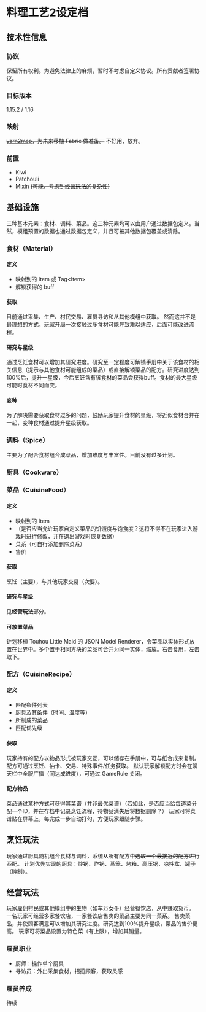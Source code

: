 # 料理工艺2设定档

## 技术性信息

### 协议

保留所有权利。为避免法律上的麻烦，暂时不考虑自定义协议。所有贡献者签署协议。

### 目标版本

1.15.2 / 1.16

### 映射

~~[yarn2mcp](https://www.tterrag.com/yarn2mcp/)，为未来移植 Fabric 做准备。~~
不好用，放弃。

### 前置

 - Kiwi
 - Patchouli
 - Mixin ~~(可能，考虑到经营玩法的复杂性)~~

## 基础设施

三种基本元素：食材、调料、菜品。这三种元素均可以由用户通过数据包定义。当然，模组预置的数据也通过数据包定义，并且可被其他数据包覆盖或清除。

### 食材（Material）

#### 定义

 - 映射到的 Item 或 Tag\<Item>
 - 解锁获得的 buff

#### 获取

目前通过采集、生产、村民交易、雇员寻访和从其他模组中获取。
然而这并不是最理想的方式，玩家开局一次接触过多食材可能导致难以适应，后面可能改进流程。

#### 研究与星级

通过烹饪食材可以增加其研究进度。研究至一定程度可解锁手册中关于该食材的相关信息（提示与其他食材可能组成的菜品）或直接解锁菜品的配方。研究进度达到100%后，提升一星级，今后烹饪含有该食材的菜品会获得buff。食材的最大星级可能时食材不同而变。

#### 变种

为了解决需要获取食材过多的问题，鼓励玩家提升食材的星级，将近似食材合并在一起，变种食材通过提升星级获取。

### 调料（Spice）

主要为了配合食材组合成菜品，增加难度与丰富性。目前没有过多计划。

### 厨具（Cookware）

### 菜品（CuisineFood）

#### 定义

 - 映射到的 Item
 - （是否应当允许玩家自定义菜品的饥饿度与饱食度？这将不得不在玩家进入游戏时进行修改，并在退出游戏时恢复数据）
 - 菜系（可自行添加删除菜系）
 - 售价

#### 获取

烹饪（主要），与其他玩家交易（次要）。

#### 研究与星级

见**经营玩法**部分。

#### 可放置菜品

计划移植 Touhou Little Maid 的 JSON Model Renderer，令菜品以实体形式放置在世界中。多个置于相同方块的菜品可合并为同一实体，缩放。右击食用，左击取下。

### 配方（CuisineRecipe）

#### 定义

 - 匹配条件列表
 - 厨具及其条件（时间、温度等）
 - 所制成的菜品
 - 匹配优先级

#### 获取

玩家持有的配方以物品形式被玩家交互，可以储存在手册中，可与纸合成来复制。
配方可通过烹饪、抽卡、交易、特殊事件/任务获取。
默认玩家解锁配方时会在聊天栏中全服广播（同达成进度），可通过 GameRule 关闭。

#### 配方物品

菜品通过某种方式可获得其菜谱（并非最优菜谱）（若如此，是否应当给每道菜分配一个ID，并在存档中记录烹饪流程，待物品消失后将数据删除？）
玩家可将菜谱贴在屏幕上，每完成一步自动打勾，方便玩家跟随步骤。

## 烹饪玩法

玩家通过厨具随机组合食材与调料，系统从所有配方中~~选取一个最接近的配方~~进行匹配。
计划优先实现的厨具：炒锅、炸锅、蒸笼、烤箱、高压锅、凉拌盆、罐子（腌制）。

## 经营玩法

玩家雇佣村民或其他模组中的生物（如车万女仆）经营餐饮店，从中赚取货币。
一名玩家可经营多家餐饮店，一家餐饮店售卖的菜品主要为同一菜系。
售卖菜品，并使顾客满意可以增加其研究进度。研究达到100%提升星级，菜品的售价更高。
玩家可将菜品设置为特色菜（有上限），增加其销量。

### 雇员职业

 - 厨师：操作单个厨具
 - 寻访员：外出采集食材，招揽顾客，获取灵感

### 雇员养成

待续
